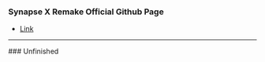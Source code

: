 ### Synapse X Remake Official Github Page
- [Link](https://charlzk05.github.io/Synapse-X-Remake-Synapse-X-Free-Version/)
<hr>
### Unfinished
